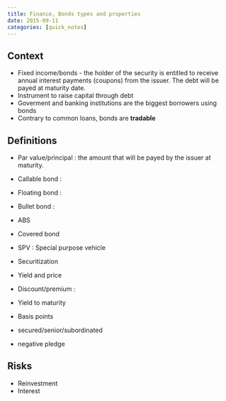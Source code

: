 ```yaml
---
title: Finance, Bonds types and properties
date: 2015-09-11
categories: [quick_notes]
---
```


## Context
* Fixed income/bonds - the holder of the security is entitled to receive annual interest payments (coupons) from the issuer. The debt will be payed at maturity date.
* Instrument to raise capital through debt
* Goverment and banking institutions are the biggest borrowers using bonds
* Contrary to common loans, bonds are **tradable**

## Definitions
* Par value/principal : the amount that will be payed by the issuer at maturity. 
* Callable bond : 
* Floating bond :
* Bullet bond :
* ABS
* Covered bond
* SPV : Special purpose vehicle
* Securitization

* Yield and price
* Discount/premium : 
* Yield to maturity
* Basis points
* secured/senior/subordinated

* negative pledge

## Risks
* Reinvestment
* Interest

